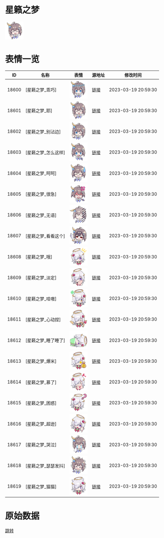 # 星籁之梦

<img src="./cover.png" height="60" alt="cover" />

# 表情一览

|ID|名称|表情|源地址|修改时间|
|----|----|----|----|----|
|18600|[星籁之梦_乖巧]|<img src="./pic/018600_%5B星籁之梦_乖巧%5D.png" height="60" alt="乖巧"/>|[链接](https://i0.hdslb.com/bfs/garb/82865b8e6cadc3135a74b61d9882949d779cf638.png)|2023-03-19 20:59:30|
|18601|[星籁之梦_耶]|<img src="./pic/018601_%5B星籁之梦_耶%5D.png" height="60" alt="耶"/>|[链接](https://i0.hdslb.com/bfs/garb/8030746229d42d63a15f658fd75c98837cd72f90.png)|2023-03-19 20:59:30|
|18602|[星籁之梦_别沾边]|<img src="./pic/018602_%5B星籁之梦_别沾边%5D.png" height="60" alt="别沾边"/>|[链接](https://i0.hdslb.com/bfs/garb/5d13e106e646e8cd8d813fc128862e3781d9cb90.png)|2023-03-19 20:59:30|
|18603|[星籁之梦_怎么这样]|<img src="./pic/018603_%5B星籁之梦_怎么这样%5D.png" height="60" alt="怎么这样"/>|[链接](https://i0.hdslb.com/bfs/garb/a8e828f286c78dcefbe91783ca4587d222b1a5ad.png)|2023-03-19 20:59:30|
|18604|[星籁之梦_呵呵]|<img src="./pic/018604_%5B星籁之梦_呵呵%5D.png" height="60" alt="呵呵"/>|[链接](https://i0.hdslb.com/bfs/garb/2d8b80b9f2c2ca3962ba1923a5590025b44d7d5e.png)|2023-03-19 20:59:30|
|18605|[星籁之梦_很急]|<img src="./pic/018605_%5B星籁之梦_很急%5D.png" height="60" alt="很急"/>|[链接](https://i0.hdslb.com/bfs/garb/c6c789a2ff105877221447baf75fe16d52852e4b.png)|2023-03-19 20:59:30|
|18606|[星籁之梦_无语]|<img src="./pic/018606_%5B星籁之梦_无语%5D.png" height="60" alt="无语"/>|[链接](https://i0.hdslb.com/bfs/garb/da6c6edb24b53262505b48456bb3d55d7d686e56.png)|2023-03-19 20:59:30|
|18607|[星籁之梦_看看这个]|<img src="./pic/018607_%5B星籁之梦_看看这个%5D.png" height="60" alt="看看这个"/>|[链接](https://i0.hdslb.com/bfs/garb/33c45896a92c6d40f0cd5228bbf7b7ba9f4c72cc.png)|2023-03-19 20:59:30|
|18608|[星籁之梦_哦]|<img src="./pic/018608_%5B星籁之梦_哦%5D.png" height="60" alt="哦"/>|[链接](https://i0.hdslb.com/bfs/garb/57cdb6c44ee3071c9d86a52590a57abd7e9eed0a.png)|2023-03-19 20:59:30|
|18609|[星籁之梦_淡定]|<img src="./pic/018609_%5B星籁之梦_淡定%5D.png" height="60" alt="淡定"/>|[链接](https://i0.hdslb.com/bfs/garb/f056a836b99e4d760865fe3356ba7368cbde58dc.png)|2023-03-19 20:59:30|
|18610|[星籁之梦_哇嗷]|<img src="./pic/018610_%5B星籁之梦_哇嗷%5D.png" height="60" alt="哇嗷"/>|[链接](https://i0.hdslb.com/bfs/garb/53dcbe1ef6d57af8768467af4109e15e8dbf2807.png)|2023-03-19 20:59:30|
|18611|[星籁之梦_心动捏]|<img src="./pic/018611_%5B星籁之梦_心动捏%5D.png" height="60" alt="心动捏"/>|[链接](https://i0.hdslb.com/bfs/garb/cab1c15bfa7f89ae8d2ea23c0e6440527bfa0ade.png)|2023-03-19 20:59:30|
|18612|[星籁之梦_睡了睡了]|<img src="./pic/018612_%5B星籁之梦_睡了睡了%5D.png" height="60" alt="睡了睡了"/>|[链接](https://i0.hdslb.com/bfs/garb/399e04d1f30773049fd133f0ad9dddb4741eb52f.png)|2023-03-19 20:59:30|
|18613|[星籁之梦_爆米]|<img src="./pic/018613_%5B星籁之梦_爆米%5D.png" height="60" alt="爆米"/>|[链接](https://i0.hdslb.com/bfs/garb/ab6089adc5a5595913910c214d544aa871bce939.png)|2023-03-19 20:59:30|
|18614|[星籁之梦_慕了]|<img src="./pic/018614_%5B星籁之梦_慕了%5D.png" height="60" alt="慕了"/>|[链接](https://i0.hdslb.com/bfs/garb/41359481e8e8e3cc2e746d2f06181e75c1c80b3f.png)|2023-03-19 20:59:30|
|18615|[星籁之梦_困惑]|<img src="./pic/018615_%5B星籁之梦_困惑%5D.png" height="60" alt="困惑"/>|[链接](https://i0.hdslb.com/bfs/garb/dd4f7f3f1eb3955a5b637007399feb1dccb6b78f.png)|2023-03-19 20:59:30|
|18616|[星籁之梦_超逊]|<img src="./pic/018616_%5B星籁之梦_超逊%5D.png" height="60" alt="超逊"/>|[链接](https://i0.hdslb.com/bfs/garb/343385bbf5a6812ae965404502513f24da1de424.png)|2023-03-19 20:59:30|
|18617|[星籁之梦_哭泣]|<img src="./pic/018617_%5B星籁之梦_哭泣%5D.png" height="60" alt="哭泣"/>|[链接](https://i0.hdslb.com/bfs/garb/b1e4f2556a8dba77bdb14e65bca005d7eeba4e10.png)|2023-03-19 20:59:30|
|18618|[星籁之梦_瑟瑟发抖]|<img src="./pic/018618_%5B星籁之梦_瑟瑟发抖%5D.png" height="60" alt="瑟瑟发抖"/>|[链接](https://i0.hdslb.com/bfs/garb/336e803dd7ba72c225e166a208172bd34a9c486c.png)|2023-03-19 20:59:30|
|18619|[星籁之梦_猫猫]|<img src="./pic/018619_%5B星籁之梦_猫猫%5D.png" height="60" alt="猫猫"/>|[链接](https://i0.hdslb.com/bfs/garb/ffa7d87e961d03b4c16e3fd48b430ad9bd4cfdb0.png)|2023-03-19 20:59:30|

# 原始数据

[跳转](./raw.json)

